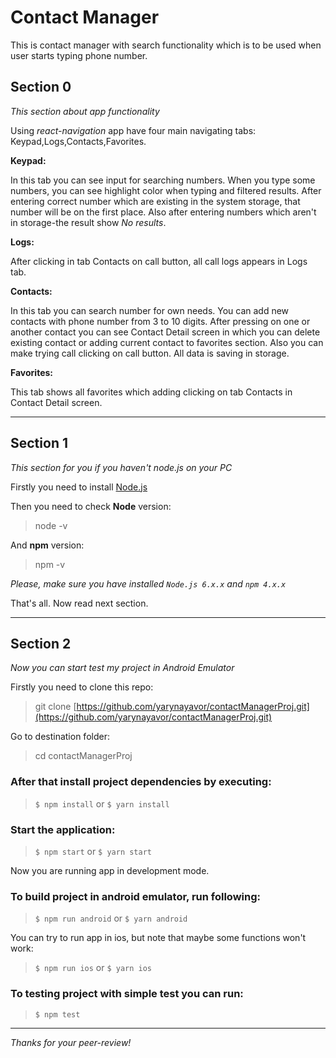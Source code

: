 # Contact Manager
This is contact manager with search functionality which is to be used when user starts typing phone number.

## Section 0
*This section about app functionality*

Using *react-navigation* app have four main navigating tabs: Keypad,Logs,Contacts,Favorites.

**Keypad:** 

In this tab you can see input for searching numbers. When you type some numbers, you can see highlight color when
typing and filtered results. After entering correct number which are existing in the system storage, that number will be on the first place.
 Also after entering numbers which aren't in storage-the result show *No results*.

**Logs:**

After clicking in tab Contacts on call button, all call logs appears in Logs tab.

**Contacts:**

In this tab you can search number for own needs. You can add new contacts with phone number from 3 to 10 digits. After pressing on
one or another contact you can see Contact Detail screen in which you can delete existing contact or adding current contact to
favorites section. Also you can make trying call clicking on call button. All data is saving in storage.

**Favorites:**

This tab shows all favorites which adding clicking on tab Contacts in Contact Detail screen.

***

## Section 1
*This section for you if you haven't node.js on your PC*

Firstly you need to install [Node.js](https://nodejs.org/en/)

Then you need to check **Node** version:
>node -v

And **npm** version:
>npm -v

*Please, make sure you have installed `Node.js 6.x.x` and `npm 4.x.x`*

That's all. Now read next section.

***

## Section 2
*Now you can start test my project in Android Emulator*

Firstly you need to clone this repo:
>git clone [https://github.com/yarynayavor/contactManagerProj.git](https://github.com/yarynayavor/contactManagerProj.git)

Go to destination folder:
>cd contactManagerProj

### After that install project dependencies by executing:

> `$ npm install` or `$ yarn install`

### Start the application:

> `$ npm start` or `$ yarn start`

Now you are running app in development mode.

### To build project in android emulator, run following:

> `$ npm run android` or `$ yarn android`

You can try to run app in ios, but note that maybe some functions won't work:
> `$ npm run ios` or `$ yarn ios`

### To testing project with simple test you can run:

>`$ npm test`

***

*Thanks for your peer-review!*
